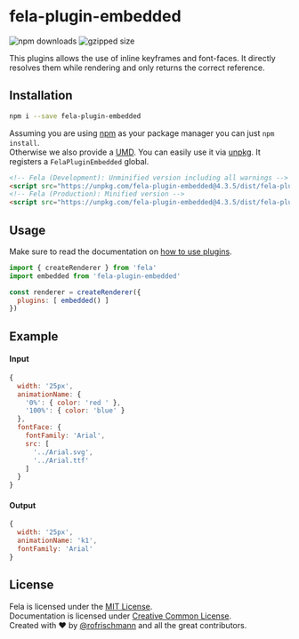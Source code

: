 # fela-plugin-embedded

<img alt="npm downloads" src="https://img.shields.io/npm/dm/fela-plugin-embedded.svg"> <img alt="gzipped size" src="https://img.shields.io/badge/gzipped-0.52kb-brightgreen.svg">

This plugins allows the use of inline keyframes and font-faces. It directly resolves them while rendering and only returns the correct reference.

## Installation
```sh
npm i --save fela-plugin-embedded
```
Assuming you are using [npm](https://www.npmjs.com) as your package manager you can just `npm install`.<br>
Otherwise we also provide a [UMD](https://github.com/umdjs/umd). You can easily use it via [unpkg](https://unpkg.com/). It registers a `FelaPluginEmbedded` global.
```HTML
<!-- Fela (Development): Unminified version including all warnings -->
<script src="https://unpkg.com/fela-plugin-embedded@4.3.5/dist/fela-plugin-embedded.js"></script>
<!-- Fela (Production): Minified version -->
<script src="https://unpkg.com/fela-plugin-embedded@4.3.5/dist/fela-plugin-embedded.min.js"></script>
```

## Usage
Make sure to read the documentation on [how to use plugins](http://fela.js.org/docs/advanced/Plugins.html).

```javascript
import { createRenderer } from 'fela'
import embedded from 'fela-plugin-embedded'

const renderer = createRenderer({
  plugins: [ embedded() ]
})
```

## Example
#### Input
```javascript
{
  width: '25px',
  animationName: {
    '0%': { color: 'red ' },
    '100%': { color: 'blue' }
  },
  fontFace: {
    fontFamily: 'Arial',
    src: [
      '../Arial.svg',
      '../Arial.ttf'
    ]
  }
}
```
#### Output
```javascript
{
  width: '25px',
  animationName: 'k1',
  fontFamily: 'Arial'
}
```

## License
Fela is licensed under the [MIT License](http://opensource.org/licenses/MIT).<br>
Documentation is licensed under [Creative Common License](http://creativecommons.org/licenses/by/4.0/).<br>
Created with ♥ by [@rofrischmann](http://rofrischmann.de) and all the great contributors.
